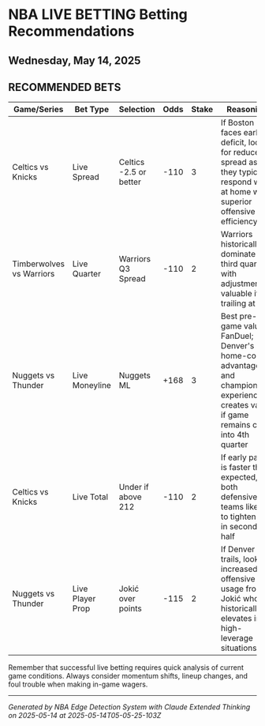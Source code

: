 # NBA LIVE BETTING Betting Recommendations
## Wednesday, May 14, 2025

## RECOMMENDED BETS
| Game/Series | Bet Type | Selection | Odds | Stake | Reasoning |
|-------------|----------|-----------|------|-------|-----------|
| Celtics vs Knicks | Live Spread | Celtics -2.5 or better | -110 | 3 | If Boston faces early deficit, look for reduced spread as they typically respond well at home with superior offensive efficiency |
| Timberwolves vs Warriors | Live Quarter | Warriors Q3 Spread | -110 | 2 | Warriors historically dominate third quarters with adjustments; valuable if trailing at half |
| Nuggets vs Thunder | Live Moneyline | Nuggets ML | +168 | 3 | Best pre-game value at FanDuel; Denver's home-court advantage and championship experience creates value if game remains close into 4th quarter |
| Celtics vs Knicks | Live Total | Under if above 212 | -110 | 2 | If early pace is faster than expected, both defensive teams likely to tighten up in second half |
| Nuggets vs Thunder | Live Player Prop | Jokić over points | -115 | 2 | If Denver trails, look for increased offensive usage from Jokić who historically elevates in high-leverage situations |

Remember that successful live betting requires quick analysis of current game conditions. Always consider momentum shifts, lineup changes, and foul trouble when making in-game wagers.

---
*Generated by NBA Edge Detection System with Claude Extended Thinking on 2025-05-14 at 2025-05-14T05-05-25-103Z*
